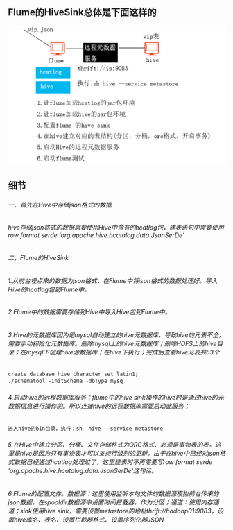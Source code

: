 ## Flume的HiveSink总体是下面这样的

![](https://github.com/user-wbgithub/BigData/blob/master/TTS/Images/2020-02-13_004451.jpg)

## 细节

###### 一、首先在Hive中存储json格式的数据

###### 	hive存储json格式的数据需要使用Hive中含有的hcatlog包，建表语句中需要使用row format serde 'org.apache.hive.hcatalog.data.JsonSerDe'

###### 二、Flume的HiveSink

###### 	1.从前台埋点来的数据为json格式，在Flume中将json格式的数据处理好。导入Hive的hcatlog包到Flume中。

###### 	2.Flume中的数据需要存储到Hive中导入Hive包到Flume中。

###### 	3.Hive的元数据库因为是mysql自动建立的hive元数据库，导致hive的元表不全，需要手动初始化元数据库。删除mysql上的hive元数据库；删除HDFS上的hive目录；在mysql下创建hive源数据库；在hive下执行；完成后查看hive元表共53个

```
create database hive character set latin1;
./schematool -initSchema -dbType mysq
```

###### 	4.启动hive的远程数据库服务：flume中的hive sink操作的hive时是通过hive的元数据信息进行操作的。所以连接hive的远程数据库需要启动此服务；

```
进入hive的bin目录，执行：sh  hive --service metastore
```

###### 	5.在Hive中建立分区、分桶、文件存储格式为ORC格式、必须是事物表的表。这里是hive是因为只有事物表才可以支持行级别的更新。由于在hive中已经对json格式数据已经通过hcatlog处理过了，这里建表时不再需要写row format serde 'org.apache.hive.hcatalog.data.JsonSerDe'这句话。

###### 	6.Flume的配置文件。数据源：这里使用监听本地文件的数据源模拟前台传来的json数据，在spooldir数据源中设置时间拦截器，作为分区；通道：使用内存通道；sink使用hive sink，需要设置metastore的地址thrift://hadoop01:9083，设置hive库名、表名、设置拦截器格式、设置序列化器JSON